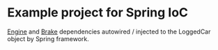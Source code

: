 # Example project for Spring IoC
[Engine](../ioc-example-model/src/main/java/com/gooddata/iocintroduction/model/Engine.java) and [Brake](../ioc-example-model/src/main/java/com/gooddata/iocintroduction/model/Brake.java) dependencies autowired / injected to the LoggedCar object by  Spring framework.